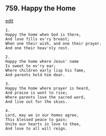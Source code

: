 
## 759.  Happy the Home
[edit](https://docs.google.com/document/d/1BoJUAH_9ho9NRDU3rTjzqdBNs_6F0ZRR/edit?mode=html)



    1.
    Happy the home when God is there,
    And love fills ev'ry breast;
    When one their wish, and one their prayer.
    And one their heav'nly rest.

    2.
    Happy the home where Jesus' name
    Is sweet to ev'ry ear;
    Where children early lisp his fame,
    And parents hold him dear.

    3.
    Happy the home where prayer is heard,
    And praise is wont to rise;
    Where parents love the sacred word,
    And live out for the skies.

    4.
    Lord, may we in our homes agree,
    This blessed peace to gain;
    Unite our hearts in love to thee,
    And love to all will reign.
